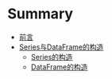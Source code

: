 # Summary

* [前言](README.md)
* [Series与DataFrame的构造](chapter1.md)
  * [Series的构造](chapter1/1seriesde-gou-zao.md)
  * [DataFrame的构造](chapter1/1seriesde-gou-zao/dataframede-gou-zao.md)

